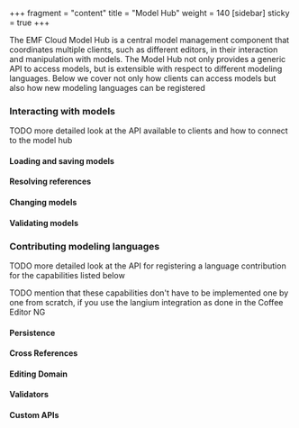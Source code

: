 +++
fragment = "content"
title = "Model Hub"
weight = 140
[sidebar]
  sticky = true
+++

The EMF Cloud Model Hub is a central model management component that coordinates multiple clients, such as different editors, in their interaction and manipulation with models.
The Model Hub not only provides a generic API to access models, but is extensible with respect to different modeling languages.
Below we cover not only how clients can access models but also how new modeling languages can be registered

### Interacting with models

TODO more detailed look at the API available to clients and how to connect to the model hub

#### Loading and saving models
#### Resolving references
#### Changing models
#### Validating models

### Contributing modeling languages

TODO more detailed look at the API for registering a language contribution for the capabilities listed below

TODO mention that these capabilities don't have to be implemented one by one from scratch, if you use the langium integration as done in the Coffee Editor NG

#### Persistence
#### Cross References
#### Editing Domain
#### Validators
#### Custom APIs
